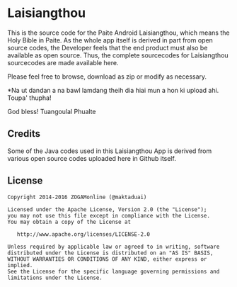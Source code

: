 Laisiangthou
==========

This is the source code for the Paite Android Laisiangthou, which means the Holy Bible in Paite. As the whole app itself is derived in part from open source codes, the Developer feels that the end product must also be available as open source. Thus, the complete sourcecodes for Laisiangthou sourcecodes are made available here.

Please feel free to browse, download as zip or modify as necessary.

*Na ut dandan a na bawl lamdang theih dia hiai mun a hon ki upload ahi. Toupa' thupha!

God bless!
Tuangoulal Phualte


Credits
-------

Some of the Java codes used in this Laisiangthou App is derived from various open source codes uploaded here in Github itself.

License
-------

    Copyright 2014-2016 ZOGAMonline (@maktaduai)

    Licensed under the Apache License, Version 2.0 (the "License");
    you may not use this file except in compliance with the License.
    You may obtain a copy of the License at

       http://www.apache.org/licenses/LICENSE-2.0

    Unless required by applicable law or agreed to in writing, software
    distributed under the License is distributed on an "AS IS" BASIS,
    WITHOUT WARRANTIES OR CONDITIONS OF ANY KIND, either express or implied.
    See the License for the specific language governing permissions and
    limitations under the License.
    
